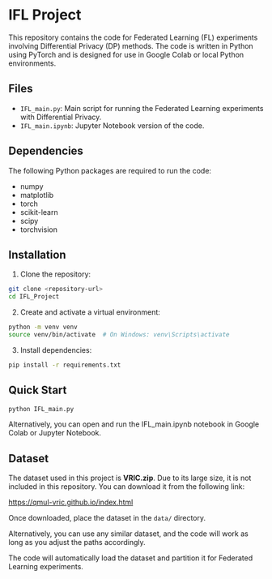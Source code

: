 # IFL Project

This repository contains the code for Federated Learning (FL) experiments involving Differential Privacy (DP) methods. The code is written in Python using PyTorch and is designed for use in Google Colab or local Python environments.

## Files

- `IFL_main.py`: Main script for running the Federated Learning experiments with Differential Privacy.
- `IFL_main.ipynb`: Jupyter Notebook version of the code.

## Dependencies

The following Python packages are required to run the code:

- numpy
- matplotlib
- torch
- scikit-learn
- scipy
- torchvision

## Installation

1. Clone the repository:
```bash
git clone <repository-url>
cd IFL_Project
```

2. Create and activate a virtual environment:
```bash
python -m venv venv
source venv/bin/activate  # On Windows: venv\Scripts\activate
```

3. Install dependencies:
```bash
pip install -r requirements.txt
```
## Quick Start

```bash
python IFL_main.py
```

Alternatively, you can open and run the IFL_main.ipynb notebook in Google Colab or Jupyter Notebook.

## Dataset

The dataset used in this project is **VRIC.zip**. Due to its large size, it is not included in this repository. You can download it from the following link:

https://qmul-vric.github.io/index.html

Once downloaded, place the dataset in the `data/` directory.

Alternatively, you can use any similar dataset, and the code will work as long as you adjust the paths accordingly.

The code will automatically load the dataset and partition it for Federated Learning experiments.

